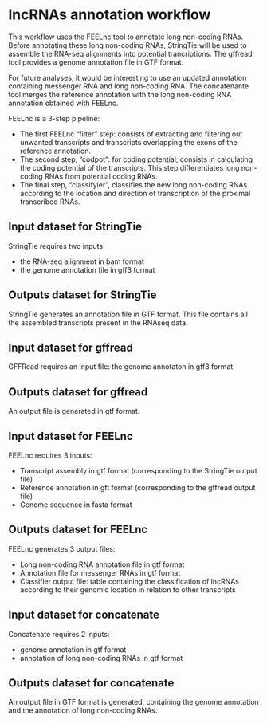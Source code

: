 # lncRNAs annotation workflow

This workflow uses the FEELnc tool to annotate long non-coding RNAs. Before annotating these long non-coding RNAs, StringTie will be used to assemble the RNA-seq alignments into potential trancriptions. The gffread tool provides a genome annotation file in GTF format.

For future analyses, it would be interesting to use an updated annotation containing messenger RNA and long non-coding RNA. The concatenante tool merges the reference annotation with the long non-coding RNA annotation obtained with FEELnc.

FEELnc is a 3-step pipeline: 
- The first FEELnc “filter” step: consists of extracting and filtering out unwanted transcripts and transcripts overlapping the exons of the reference annotation.
- The second step, “codpot”: for coding potential, consists in calculating the coding potential of the transcripts. This step differentiates long non-coding RNAs from potential coding RNAs. 
- The final step, “classifyier”, classifies the new long non-coding RNAs according to the location and direction of transcription of the proximal transcribed RNAs.

## Input dataset for StringTie
StringTie requires two inputs: 
- the RNA-seq alignment in bam format
- the genome annotation file in gff3 format

## Outputs dataset for StringTie
StringTie generates an annotation file in GTF format. This file contains all the assembled transcripts present in the RNAseq data.

## Input dataset for gffread
GFFRead requires an input file: the genome annotaton in gff3 format.


## Outputs dataset for gffread
An output file is generated in gtf format.

## Input dataset for FEELnc
FEELnc requires 3 inputs:
- Transcript assembly in gtf format (corresponding to the StringTie output file) 
- Reference annotation in gft format (corresponding to the gffread output file)
- Genome sequence in fasta format

## Outputs dataset for FEELnc
FEELnc generates 3 output files:
- Long non-coding RNA annotation file in gtf format
- Annotation file for messenger RNAs in gtf format
- Classifier output file: table containing the classification of lncRNAs according to their genomic location in relation to other transcripts


## Input dataset for concatenate
Concatenate requires 2 inputs:
- genome annotation in gtf format
- annotation of long non-coding RNAs in gtf format

## Outputs dataset for concatenate
An output file in GTF format is generated, containing the genome annotation and the annotation of long non-coding RNAs.